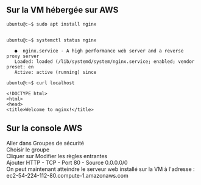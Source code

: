 ## Sur la VM hébergée sur AWS
~~~~
ubuntu@:~$ sudo apt install nginx


ubuntu@:~$ systemctl status nginx 

   ●  nginx.service - A high performance web server and a reverse proxy server  
   Loaded: loaded (/lib/systemd/system/nginx.service; enabled; vendor preset: en  
   Active: active (running) since   

ubuntu@:~$ curl localhost

<!DOCTYPE html>
<html>
<head>
<title>Welcome to nginx!</title>
~~~~
## Sur la console AWS

Aller dans Groupes de sécurité  
Choisir le groupe  
Cliquer sur Modifier les règles entrantes  
Ajouter HTTP - TCP - Port 80 - Source 0.0.0.0/0  
On peut maintenant atteindre le serveur web installé sur la VM à l'adresse :  
ec2-54-224-112-80.compute-1.amazonaws.com
